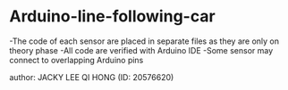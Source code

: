 # Arduino-line-following-car

-The code of each sensor are placed in separate files as they are only on theory phase
-All code are verified with Arduino IDE
-Some sensor may connect to overlapping Arduino pins



author: JACKY LEE QI HONG (ID: 20576620)
